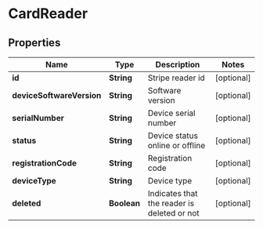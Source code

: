 
# CardReader

## Properties
Name | Type | Description | Notes
------------ | ------------- | ------------- | -------------
**id** | **String** | Stripe reader id |  [optional]
**deviceSoftwareVersion** | **String** | Software version |  [optional]
**serialNumber** | **String** | Device serial number |  [optional]
**status** | **String** | Device status online or offline |  [optional]
**registrationCode** | **String** | Registration code |  [optional]
**deviceType** | **String** | Device type |  [optional]
**deleted** | **Boolean** | Indicates that the reader is deleted or not |  [optional]



